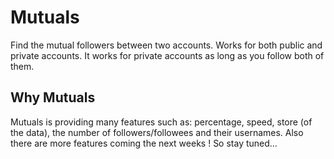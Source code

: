 # Mutuals
Find the mutual followers between two accounts. Works for both public and private accounts. It works for private accounts as long as you follow both of them.

## Why Mutuals

Mutuals is providing many features such as: percentage, speed, store (of the data), the number of followers/followees and their usernames.
Also there are more features coming the next weeks ! So stay tuned...

